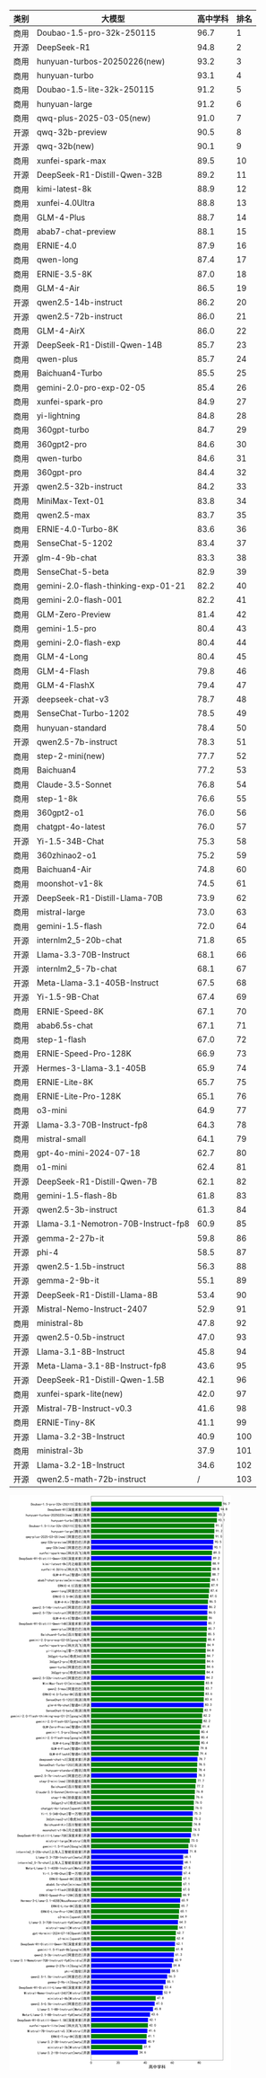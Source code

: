 
| 类别 | 大模型                         | 高中学科 | 排名 |
|-----|------------------------------|---------|----|
|商用|Doubao-1.5-pro-32k-250115|96.7|1|
|开源|DeepSeek-R1|94.8|2|
|商用|hunyuan-turbos-20250226(new)|93.2|3|
|商用|hunyuan-turbo|93.1|4|
|商用|Doubao-1.5-lite-32k-250115|91.2|5|
|商用|hunyuan-large|91.2|6|
|商用|qwq-plus-2025-03-05(new)|91.0|7|
|开源|qwq-32b-preview|90.5|8|
|开源|qwq-32b(new)|90.1|9|
|商用|xunfei-spark-max|89.5|10|
|开源|DeepSeek-R1-Distill-Qwen-32B|89.2|11|
|商用|kimi-latest-8k|88.9|12|
|商用|xunfei-4.0Ultra|88.8|13|
|商用|GLM-4-Plus|88.7|14|
|商用|abab7-chat-preview|88.1|15|
|商用|ERNIE-4.0|87.9|16|
|商用|qwen-long|87.4|17|
|商用|ERNIE-3.5-8K|87.0|18|
|商用|GLM-4-Air|86.5|19|
|开源|qwen2.5-14b-instruct|86.2|20|
|开源|qwen2.5-72b-instruct|86.0|21|
|商用|GLM-4-AirX|86.0|22|
|开源|DeepSeek-R1-Distill-Qwen-14B|85.7|23|
|商用|qwen-plus|85.7|24|
|商用|Baichuan4-Turbo|85.5|25|
|商用|gemini-2.0-pro-exp-02-05|85.4|26|
|商用|xunfei-spark-pro|84.9|27|
|商用|yi-lightning|84.8|28|
|商用|360gpt-turbo|84.7|29|
|商用|360gpt2-pro|84.6|30|
|商用|qwen-turbo|84.6|31|
|商用|360gpt-pro|84.4|32|
|开源|qwen2.5-32b-instruct|84.2|33|
|商用|MiniMax-Text-01|83.8|34|
|商用|qwen2.5-max|83.7|35|
|商用|ERNIE-4.0-Turbo-8K|83.6|36|
|商用|SenseChat-5-1202|83.4|37|
|开源|glm-4-9b-chat|83.3|38|
|商用|SenseChat-5-beta|82.9|39|
|商用|gemini-2.0-flash-thinking-exp-01-21|82.2|40|
|商用|gemini-2.0-flash-001|82.2|41|
|商用|GLM-Zero-Preview|81.4|42|
|商用|gemini-1.5-pro|80.4|43|
|商用|gemini-2.0-flash-exp|80.4|44|
|商用|GLM-4-Long|80.4|45|
|商用|GLM-4-Flash|79.8|46|
|商用|GLM-4-FlashX|79.4|47|
|开源|deepseek-chat-v3|78.7|48|
|商用|SenseChat-Turbo-1202|78.5|49|
|商用|hunyuan-standard|78.4|50|
|开源|qwen2.5-7b-instruct|78.3|51|
|商用|step-2-mini(new)|77.7|52|
|商用|Baichuan4|77.2|53|
|商用|Claude-3.5-Sonnet|76.8|54|
|商用|step-1-8k|76.6|55|
|商用|360gpt2-o1|76.0|56|
|商用|chatgpt-4o-latest|76.0|57|
|开源|Yi-1.5-34B-Chat|75.3|58|
|商用|360zhinao2-o1|75.2|59|
|商用|Baichuan4-Air|74.8|60|
|商用|moonshot-v1-8k|74.5|61|
|开源|DeepSeek-R1-Distill-Llama-70B|73.9|62|
|商用|mistral-large|73.0|63|
|商用|gemini-1.5-flash|72.0|64|
|开源|internlm2_5-20b-chat|71.8|65|
|开源|Llama-3.3-70B-Instruct|68.1|66|
|开源|internlm2_5-7b-chat|68.1|67|
|开源|Meta-Llama-3.1-405B-Instruct|67.5|68|
|开源|Yi-1.5-9B-Chat|67.4|69|
|商用|ERNIE-Speed-8K|67.1|70|
|商用|abab6.5s-chat|67.1|71|
|商用|step-1-flash|67.0|72|
|商用|ERNIE-Speed-Pro-128K|66.9|73|
|开源|Hermes-3-Llama-3.1-405B|65.9|74|
|商用|ERNIE-Lite-8K|65.7|75|
|商用|ERNIE-Lite-Pro-128K|65.1|76|
|商用|o3-mini|64.9|77|
|开源|Llama-3.3-70B-Instruct-fp8|64.3|78|
|商用|mistral-small|64.1|79|
|商用|gpt-4o-mini-2024-07-18|62.7|80|
|商用|o1-mini|62.4|81|
|开源|DeepSeek-R1-Distill-Qwen-7B|62.1|82|
|商用|gemini-1.5-flash-8b|61.8|83|
|开源|qwen2.5-3b-instruct|61.3|84|
|开源|Llama-3.1-Nemotron-70B-Instruct-fp8|60.9|85|
|开源|gemma-2-27b-it|59.8|86|
|开源|phi-4|58.5|87|
|开源|qwen2.5-1.5b-instruct|56.3|88|
|开源|gemma-2-9b-it|55.1|89|
|开源|DeepSeek-R1-Distill-Llama-8B|53.4|90|
|开源|Mistral-Nemo-Instruct-2407|52.9|91|
|商用|ministral-8b|47.8|92|
|开源|qwen2.5-0.5b-instruct|47.0|93|
|开源|Llama-3.1-8B-Instruct|45.8|94|
|开源|Meta-Llama-3.1-8B-Instruct-fp8|43.6|95|
|开源|DeepSeek-R1-Distill-Qwen-1.5B|42.1|96|
|商用|xunfei-spark-lite(new)|42.0|97|
|开源|Mistral-7B-Instruct-v0.3|41.6|98|
|商用|ERNIE-Tiny-8K|41.1|99|
|开源|Llama-3.2-3B-Instruct|40.9|100|
|商用|ministral-3b|37.9|101|
|开源|Llama-3.2-1B-Instruct|34.6|102|
|开源|qwen2.5-math-72b-instruct|/|103|


![lin](../pic/highschool.png)
